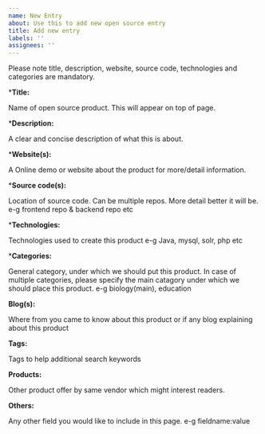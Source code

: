 ```yaml
---
name: New Entry
about: Use this to add new open source entry
title: Add new entry
labels: ''
assignees: ''
---
```


Please note title, description, website, source code, technologies and categories are mandatory.

***Title:**

Name of open source product. This will appear on top of page.

***Description:**

A clear and concise description of what this is about.

***Website(s):**

A Online demo or website about the product for more/detail information.

***Source code(s):**

Location of source code. Can be multiple repos. More detail better it will be. e-g frontend repo & backend repo etc

***Technologies:**

Technologies used to create this product e-g Java, mysql, solr, php etc

***Categories:**

General category, under which we should put this product. In case of multiple categories, please specify the main catagory
under which we should place this product. e-g biology(main), education

**Blog(s):**

Where from you came to know about this product or if any blog explaining about this product

**Tags:**

Tags to help additional search keywords

**Products:**

Other product offer by same vendor which might interest readers.

**Others:**

Any other field you would like to include in this page. e-g fieldname:value